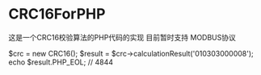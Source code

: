 # CRC16ForPHP
这是一个CRC16校验算法的PHP代码的实现
目前暂时支持 MODBUS协议

$crc = new CRC16();
$result = $crc->calculationResult('010303000008');
echo $result.PHP_EOL; // 4844